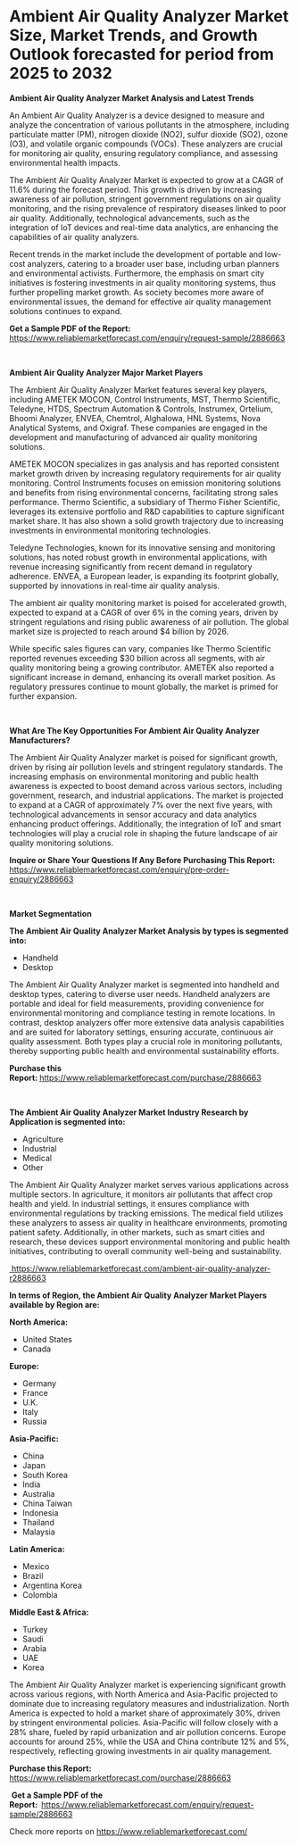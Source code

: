 <p><h1>Ambient Air Quality Analyzer Market Size, Market Trends, and Growth Outlook forecasted for period from 2025 to 2032</h1></p><p><strong>Ambient Air Quality Analyzer Market Analysis and Latest Trends</strong></p>
<p><p>An Ambient Air Quality Analyzer is a device designed to measure and analyze the concentration of various pollutants in the atmosphere, including particulate matter (PM), nitrogen dioxide (NO2), sulfur dioxide (SO2), ozone (O3), and volatile organic compounds (VOCs). These analyzers are crucial for monitoring air quality, ensuring regulatory compliance, and assessing environmental health impacts.</p><p>The Ambient Air Quality Analyzer Market is expected to grow at a CAGR of 11.6% during the forecast period. This growth is driven by increasing awareness of air pollution, stringent government regulations on air quality monitoring, and the rising prevalence of respiratory diseases linked to poor air quality. Additionally, technological advancements, such as the integration of IoT devices and real-time data analytics, are enhancing the capabilities of air quality analyzers.</p><p>Recent trends in the market include the development of portable and low-cost analyzers, catering to a broader user base, including urban planners and environmental activists. Furthermore, the emphasis on smart city initiatives is fostering investments in air quality monitoring systems, thus further propelling market growth. As society becomes more aware of environmental issues, the demand for effective air quality management solutions continues to expand.</p></p>
<p><strong>Get a Sample PDF of the Report:&nbsp;</strong> <a href="https://www.reliablemarketforecast.com/enquiry/request-sample/2886663?utm_campaign=2781&utm_medium=2&utm_source=Github&utm_content=ia&utm_term=13032025&utm_id=ambient-air-quality-analyzer">https://www.reliablemarketforecast.com/enquiry/request-sample/2886663</a></p>
<p>&nbsp;</p>
<p><strong>Ambient Air Quality Analyzer Major Market Players</strong></p>
<p><p>The Ambient Air Quality Analyzer Market features several key players, including AMETEK MOCON, Control Instruments, MST, Thermo Scientific, Teledyne, HTDS, Spectrum Automation & Controls, Instrumex, Ortelium, Bhoomi Analyzer, ENVEA, Chemtrol, Alghalowa, HNL Systems, Nova Analytical Systems, and Oxigraf. These companies are engaged in the development and manufacturing of advanced air quality monitoring solutions.</p><p>AMETEK MOCON specializes in gas analysis and has reported consistent market growth driven by increasing regulatory requirements for air quality monitoring. Control Instruments focuses on emission monitoring solutions and benefits from rising environmental concerns, facilitating strong sales performance. Thermo Scientific, a subsidiary of Thermo Fisher Scientific, leverages its extensive portfolio and R&D capabilities to capture significant market share. It has also shown a solid growth trajectory due to increasing investments in environmental monitoring technologies.</p><p>Teledyne Technologies, known for its innovative sensing and monitoring solutions, has noted robust growth in environmental applications, with revenue increasing significantly from recent demand in regulatory adherence. ENVEA, a European leader, is expanding its footprint globally, supported by innovations in real-time air quality analysis.</p><p>The ambient air quality monitoring market is poised for accelerated growth, expected to expand at a CAGR of over 6% in the coming years, driven by stringent regulations and rising public awareness of air pollution. The global market size is projected to reach around $4 billion by 2026.</p><p>While specific sales figures can vary, companies like Thermo Scientific reported revenues exceeding $30 billion across all segments, with air quality monitoring being a growing contributor. AMETEK also reported a significant increase in demand, enhancing its overall market position. As regulatory pressures continue to mount globally, the market is primed for further expansion.</p></p>
<p>&nbsp;</p>
<p><strong>What Are The Key Opportunities For Ambient Air Quality Analyzer Manufacturers?</strong></p>
<p><p>The Ambient Air Quality Analyzer market is poised for significant growth, driven by rising air pollution levels and stringent regulatory standards. The increasing emphasis on environmental monitoring and public health awareness is expected to boost demand across various sectors, including government, research, and industrial applications. The market is projected to expand at a CAGR of approximately 7% over the next five years, with technological advancements in sensor accuracy and data analytics enhancing product offerings. Additionally, the integration of IoT and smart technologies will play a crucial role in shaping the future landscape of air quality monitoring solutions.</p></p>
<p><strong>Inquire or Share Your Questions If Any Before Purchasing This Report:</strong> <a href="https://www.reliablemarketforecast.com/enquiry/pre-order-enquiry/2886663?utm_campaign=2781&utm_medium=2&utm_source=Github&utm_content=ia&utm_term=13032025&utm_id=ambient-air-quality-analyzer">https://www.reliablemarketforecast.com/enquiry/pre-order-enquiry/2886663</a></p>
<p>&nbsp;</p>
<p><strong>Market Segmentation</strong></p>
<p><strong>The Ambient Air Quality Analyzer Market Analysis by types is segmented into:</strong></p>
<p><ul><li>Handheld</li><li>Desktop</li></ul></p>
<p><p>The Ambient Air Quality Analyzer market is segmented into handheld and desktop types, catering to diverse user needs. Handheld analyzers are portable and ideal for field measurements, providing convenience for environmental monitoring and compliance testing in remote locations. In contrast, desktop analyzers offer more extensive data analysis capabilities and are suited for laboratory settings, ensuring accurate, continuous air quality assessment. Both types play a crucial role in monitoring pollutants, thereby supporting public health and environmental sustainability efforts.</p></p>
<p><strong>Purchase this Report:&nbsp;</strong><a href="https://www.reliablemarketforecast.com/purchase/2886663?utm_campaign=2781&utm_medium=2&utm_source=Github&utm_content=ia&utm_term=13032025&utm_id=ambient-air-quality-analyzer">https://www.reliablemarketforecast.com/purchase/2886663</a></p>
<p>&nbsp;</p>
<p><strong>The Ambient Air Quality Analyzer Market Industry Research by Application is segmented into:</strong></p>
<p><ul><li>Agriculture</li><li>Industrial</li><li>Medical</li><li>Other</li></ul></p>
<p><p>The Ambient Air Quality Analyzer market serves various applications across multiple sectors. In agriculture, it monitors air pollutants that affect crop health and yield. In industrial settings, it ensures compliance with environmental regulations by tracking emissions. The medical field utilizes these analyzers to assess air quality in healthcare environments, promoting patient safety. Additionally, in other markets, such as smart cities and research, these devices support environmental monitoring and public health initiatives, contributing to overall community well-being and sustainability.</p></p>
<p><a href="https://www.reliablemarketforecast.com/ambient-air-quality-analyzer-r2886663?utm_campaign=2781&utm_medium=2&utm_source=Github&utm_content=ia&utm_term=13032025&utm_id=ambient-air-quality-analyzer">&nbsp;https://www.reliablemarketforecast.com/ambient-air-quality-analyzer-r2886663</a></p>
<p><strong>In terms of Region, the Ambient Air Quality Analyzer Market Players available by Region are:</strong></p>
<p>
    <p> <strong> North America: </strong>
        <ul>
            <li>United States</li>
            <li>Canada</li>
        </ul>
        </p> 
    <p> <strong> Europe: </strong>
        <ul>
            <li>Germany</li>
            <li>France</li>
            <li>U.K.</li>
            <li>Italy</li>
            <li>Russia</li>
        </ul>
        </p> 
    <p> <strong> Asia-Pacific: </strong>
        <ul>
            <li>China</li>
            <li>Japan</li>
            <li>South Korea</li>
            <li>India</li>
            <li>Australia</li>
            <li>China Taiwan</li>
            <li>Indonesia</li>
            <li>Thailand</li>
            <li>Malaysia</li>
        </ul>
        </p> 
    <p> <strong> Latin America: </strong>
        <ul>
            <li>Mexico</li>
            <li>Brazil</li>
            <li>Argentina Korea</li>
            <li>Colombia</li>
        </ul>
        </p> 
    <p> <strong> Middle East & Africa: </strong>
        <ul>
            <li>Turkey</li>
            <li>Saudi</li>
            <li>Arabia</li>
            <li>UAE</li>
            <li>Korea</li>
        </ul>
    </p>
    </p>
<p><p>The Ambient Air Quality Analyzer market is experiencing significant growth across various regions, with North America and Asia-Pacific projected to dominate due to increasing regulatory measures and industrialization. North America is expected to hold a market share of approximately 30%, driven by stringent environmental policies. Asia-Pacific will follow closely with a 28% share, fueled by rapid urbanization and air pollution concerns. Europe accounts for around 25%, while the USA and China contribute 12% and 5%, respectively, reflecting growing investments in air quality management.</p></p>
<p><strong>Purchase this Report: </strong><a href="https://www.reliablemarketforecast.com/purchase/2886663?utm_campaign=2781&utm_medium=2&utm_source=Github&utm_content=ia&utm_term=13032025&utm_id=ambient-air-quality-analyzer">https://www.reliablemarketforecast.com/purchase/2886663</a></p>
<p>&nbsp;<strong>Get a Sample PDF of the Report:&nbsp;&nbsp;</strong><a href="https://www.reliablemarketforecast.com/enquiry/request-sample/2886663?utm_campaign=2781&utm_medium=2&utm_source=Github&utm_content=ia&utm_term=13032025&utm_id=ambient-air-quality-analyzer">https://www.reliablemarketforecast.com/enquiry/request-sample/2886663</a></p>
<p><strong></strong></p>
<p>Check more reports on <a href="https://www.reliablemarketforecast.com/?utm_campaign=2781&utm_medium=2&utm_source=Github&utm_content=ia&utm_term=13032025&utm_id=ambient-air-quality-analyzer">https://www.reliablemarketforecast.com/</a></p>